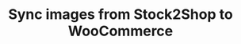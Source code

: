 ---
title: "Sync images from Stock2Shop to WooCommerce"
name: "channelmeta_woocommerce"
key: "create_image_enabled"
description: "If set to true allows the creation of new images. If false images will not be created."
user_friendly_description: "Determine whether or not you want to sync product images from Stock2Shop to WooCommerce."
default: "true"
values: []
tags: [channelmeta,woocommerce]
type: "meta"
process: "products"
headless: true
---
